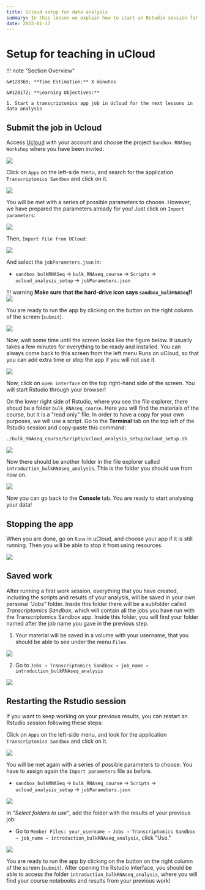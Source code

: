 ```yaml
---
title: Ucloud setup for data analysis
summary: In this lesson we explain how to start an Rstudio session for data analysis
date: 2023-01-17
---
```


# Setup for teaching in uCloud

!!! note "Section Overview"

    &#128368; **Time Estimation:** X minutes  

    &#128172; **Learning Objectives:**    

    1. Start a transcriptomics app job in Ucloud for the next lessons in data analysis
    
## Submit the job in Ucloud

Access [Ucloud](https://cloud.sdu.dk) with your account and choose the project `Sandbox RNASeq Workshop` where you have been invited.

![](./img/05a_data_analysis_setup/chooseProject.png)

Click on `Apps` on the left-side menu, and search for the application `Transcriptomics Sandbox` and click on it.

![](./img/05a_data_analysis_setup/chooseTranscriptomics.png)

You will be met with a series of possible parameters to choose. However, we have prepared the parameters already for you! Just click on `Import parameters`:

![](./img/05a_data_analysis_setup/importParameters.png)

Then, `Import file from UCloud`:

![](./img/05a_data_analysis_setup/importParameters2.png)

And select the `jobParameters.json` in:

- `sandbox_bulkRNASeq` -\> `bulk_RNAseq_course` -\> `Scripts` -\> `ucloud_analysis_setup` -\> `jobParameters.json`

!!! warning 
    **Make sure that the hard-drive icon says `sandbox_bulkRNASeq`!!**
    ![](./img/04c_preprocessing_setup/importParameters3.png)

You are ready to run the app by clicking on the button on the right column of the screen (`submit`).

![](./img/05a_data_analysis_setup/submit.png)

Now, wait some time until the screen looks like the figure below. It usually takes a few minutes for everything to be ready and installed. You can always come back to this screen from the left menu Runs on uCloud, so that you can add extra time or stop the app if you will not use it.

![](./img/05a_data_analysis_setup/startApp.png)

Now, click on `open interface` on the top right-hand side of the screen. You will start Rstudio through your browser!

On the lower right side of Rstudio, where you see the file explorer, there shoud be a folder `bulk_RNAseq_course`. Here you will find the materials of the course, but it is a "read only" file. In order to have a copy for your own purposes, we will use a script. Go to the **Terminal** tab on the top left of the Rstudio session and copy-paste this command:

`./bulk_RNAseq_course/Scripts/ucloud_analysis_setup/ucloud_setup.sh`

![](./img/05a_data_analysis_setup/copyMaterial.png)

Now there should be another folder in the file explorer called `introduction_bulkRNAseq_analysis`. This is the folder you should use from now on.

![](./img/05a_data_analysis_setup/courseMaterial.png)

Now you can go back to the **Console** tab. You are ready to start analysing your data!

## Stopping the app

When you are done, go on `Runs` in uCloud, and choose your app if it is still running. Then you will be able to stop it from using resources.

![](./img/05a_data_analysis_setup/stopRun.png)

## Saved work

After running a first work session, everything that you have created, including the scripts and results of your analysis, will be saved in your own personal *"Jobs"* folder. Inside this folder there will be a subfolder called *Transcriptomics Sandbox*, which will contain all the jobs you have run with the Transcriptomics Sandbox app. Inside this folder, you will find your folder named after the job name you gave in the previous step.

1. Your material will be saved in a volume with your username, that you should be able to see under the menu `Files`. 

![](./img/05a_data_analysis_setup/savedWork1.png)

2. Go to `Jobs → Transcriptomics Sandbox → job_name → introduction_bulkRNAseq_analysis` 

![](./img/05a_data_analysis_setup/savedWork2.png)
 
## Restarting the Rstudio session

If you want to keep working on your previous results, you can restart an Rstudio session following these steps:

Click on `Apps` on the left-side menu, and look for the application `Transcriptomics Sandbox` and click on it.

![](./img/05a_data_analysis_setup/chooseTranscriptomics.png)

You will be met again with a series of possible parameters to choose. You have to assign again the `Import parameters` file as before.

- `sandbox_bulkRNASeq` -\> `bulk_RNAseq_course` -\> `Scripts` -\> `ucloud_analysis_setup` -\> `jobParameters.json`

![](./img/05a_data_analysis_setup/importParameters.png)

In *"Select folders to use"*, add the folder with the results of your previous job:

-   Go to `Member Files: your_username → Jobs → Transcriptomics Sandbox → job_name → introduction_bulkRNAseq_analysis`, click "Use."

![](./img/05a_data_analysis_setup/restartJob.png)

You are ready to run the app by clicking on the button on the right column of the screen (`submit`). After opening the Rstudio interface, you should be able to access the folder `introduction_bulkRNAseq_analysis`, where you will find your course notebooks and results from your previous work!
